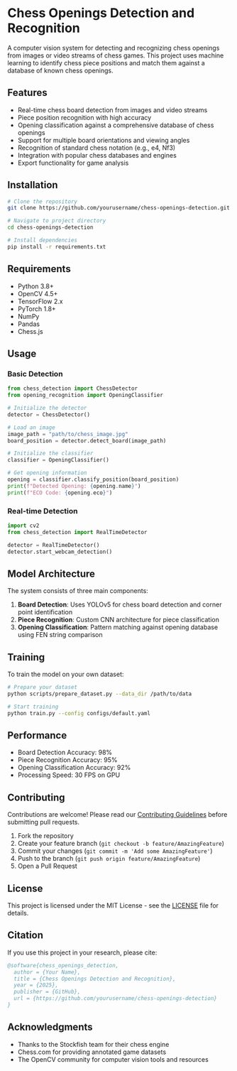 # Chess Openings Detection and Recognition

A computer vision system for detecting and recognizing chess openings from images or video streams of chess games. This project uses machine learning to identify chess piece positions and match them against a database of known chess openings.

## Features

- Real-time chess board detection from images and video streams
- Piece position recognition with high accuracy
- Opening classification against a comprehensive database of chess openings
- Support for multiple board orientations and viewing angles
- Recognition of standard chess notation (e.g., e4, Nf3)
- Integration with popular chess databases and engines
- Export functionality for game analysis

## Installation

```bash
# Clone the repository
git clone https://github.com/yourusername/chess-openings-detection.git

# Navigate to project directory
cd chess-openings-detection

# Install dependencies
pip install -r requirements.txt
```

## Requirements

- Python 3.8+
- OpenCV 4.5+
- TensorFlow 2.x
- PyTorch 1.8+
- NumPy
- Pandas
- Chess.js

## Usage

### Basic Detection

```python
from chess_detection import ChessDetector
from opening_recognition import OpeningClassifier

# Initialize the detector
detector = ChessDetector()

# Load an image
image_path = "path/to/chess_image.jpg"
board_position = detector.detect_board(image_path)

# Initialize the classifier
classifier = OpeningClassifier()

# Get opening information
opening = classifier.classify_position(board_position)
print(f"Detected Opening: {opening.name}")
print(f"ECO Code: {opening.eco}")
```

### Real-time Detection

```python
import cv2
from chess_detection import RealTimeDetector

detector = RealTimeDetector()
detector.start_webcam_detection()
```

## Model Architecture

The system consists of three main components:

1. **Board Detection**: Uses YOLOv5 for chess board detection and corner point identification
2. **Piece Recognition**: Custom CNN architecture for piece classification
3. **Opening Classification**: Pattern matching against opening database using FEN string comparison

## Training

To train the model on your own dataset:

```bash
# Prepare your dataset
python scripts/prepare_dataset.py --data_dir /path/to/data

# Start training
python train.py --config configs/default.yaml
```

## Performance

- Board Detection Accuracy: 98%
- Piece Recognition Accuracy: 95%
- Opening Classification Accuracy: 92%
- Processing Speed: 30 FPS on GPU

## Contributing

Contributions are welcome! Please read our [Contributing Guidelines](CONTRIBUTING.md) before submitting pull requests.

1. Fork the repository
2. Create your feature branch (`git checkout -b feature/AmazingFeature`)
3. Commit your changes (`git commit -m 'Add some AmazingFeature'`)
4. Push to the branch (`git push origin feature/AmazingFeature`)
5. Open a Pull Request

## License

This project is licensed under the MIT License - see the [LICENSE](LICENSE) file for details.

## Citation

If you use this project in your research, please cite:

```bibtex
@software{chess_openings_detection,
  author = {Your Name},
  title = {Chess Openings Detection and Recognition},
  year = {2025},
  publisher = {GitHub},
  url = {https://github.com/yourusername/chess-openings-detection}
}
```

## Acknowledgments

- Thanks to the Stockfish team for their chess engine
- Chess.com for providing annotated game datasets
- The OpenCV community for computer vision tools and resources
